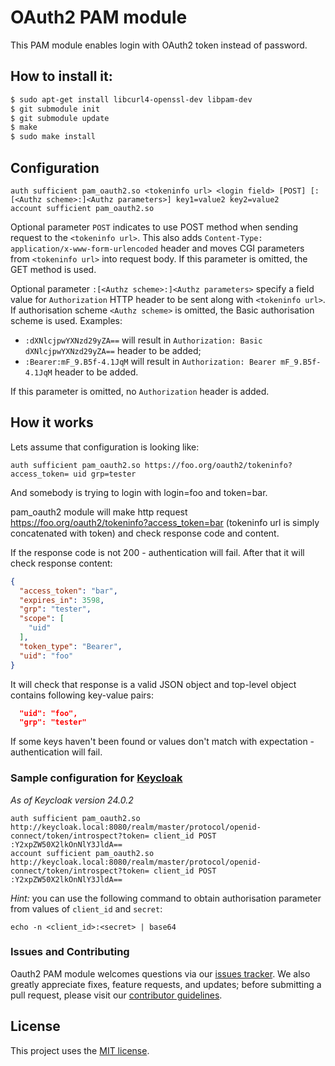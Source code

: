 OAuth2 PAM module
=================

This PAM module enables login with OAuth2 token instead of password.

## How to install it:

```bash
$ sudo apt-get install libcurl4-openssl-dev libpam-dev
$ git submodule init
$ git submodule update
$ make
$ sudo make install
```

## Configuration

```
auth sufficient pam_oauth2.so <tokeninfo url> <login field> [POST] [:[<Authz scheme>:]<Authz parameters>] key1=value2 key2=value2
account sufficient pam_oauth2.so
```

Optional parameter `POST` indicates to use POST method when sending request to the `<tokeninfo url>`. This also adds 
`Content-Type: application/x-www-form-urlencoded` header and moves CGI parameters from `<tokeninfo url>` into request body.
If this parameter is omitted, the GET method is used.

Optional parameter `:[<Authz scheme>:]<Authz parameters>` specify a field value for `Authorization` HTTP header to be sent along with `<tokeninfo url>`. If authorisation scheme `<Authz scheme>` is omitted, the Basic authorisation scheme is used. Examples:
- `:dXNlcjpwYXNzd29yZA==` will result in `Authorization: Basic dXNlcjpwYXNzd29yZA==` header to be added;
- `:Bearer:mF_9.B5f-4.1JqM` will result in `Authorization: Bearer mF_9.B5f-4.1JqM` header to be added.

If this parameter is omitted, no `Authorization` header is added.

## How it works

Lets assume that configuration is looking like:

```
auth sufficient pam_oauth2.so https://foo.org/oauth2/tokeninfo?access_token= uid grp=tester
```

And somebody is trying to login with login=foo and token=bar.

pam\_oauth2 module will make http request https://foo.org/oauth2/tokeninfo?access_token=bar (tokeninfo url is simply concatenated with token) and check response code and content.

If the response code is not 200 - authentication will fail. After that it will check response content:

```json
{
  "access_token": "bar",
  "expires_in": 3598,
  "grp": "tester",
  "scope": [
    "uid"
  ],
  "token_type": "Bearer",
  "uid": "foo"
}
```

It will check that response is a valid JSON object and top-level object contains following key-value pairs:
```json
  "uid": "foo",
  "grp": "tester"
```

If some keys haven't been found or values don't match with expectation - authentication will fail.


### Sample configuration for [Keycloak](https://github.com/keycloak/keycloak)

*As of Keycloak version 24.0.2* 

```
auth sufficient pam_oauth2.so http://keycloak.local:8080/realm/master/protocol/openid-connect/token/introspect?token= client_id POST :Y2xpZW50X2lkOnNlY3JldA==
account sufficient pam_oauth2.so http://keycloak.local:8080/realm/master/protocol/openid-connect/token/introspect?token= client_id POST :Y2xpZW50X2lkOnNlY3JldA==
```

*Hint:* you can use the following command to obtain authorisation parameter from values of `client_id` and `secret`:

```
echo -n <client_id>:<secret> | base64
```

### Issues and Contributing

Oauth2 PAM module welcomes questions via our [issues tracker](https://github.com/CyberDem0n/pam-oauth2/issues). We also greatly appreciate fixes, feature requests, and updates; before submitting a pull request, please visit our [contributor guidelines](https://github.com/CyberDem0n/pam-oauth2/blob/master/CONTRIBUTING.rst).

License
-------

This project uses the [MIT license](https://github.com/CyberDem0n/pam-oauth2/blob/master/LICENSE).
